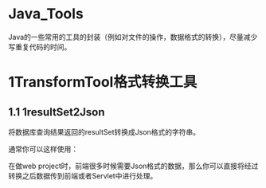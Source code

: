 # Java_Tools
Java的一些常用的工具的封装（例如对文件的操作，数据格式的转换），尽量减少写重复代码的时间。

# 1TransformTool格式转换工具
## 1.1 1resultSet2Json
将数据库查询结果返回的resultSet转换成Json格式的字符串。

 通常你可以这样使用：

在做web project时，前端很多时候需要Json格式的数据，那么你可以直接将经过转换之后数据传到前端或者Servlet中进行处理。

